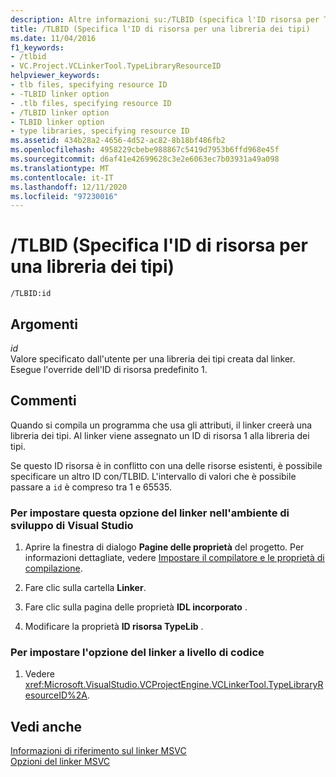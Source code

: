 ```yaml
---
description: Altre informazioni su:/TLBID (specifica l'ID risorsa per TypeLib)
title: /TLBID (Specifica l'ID di risorsa per una libreria dei tipi)
ms.date: 11/04/2016
f1_keywords:
- /tlbid
- VC.Project.VCLinkerTool.TypeLibraryResourceID
helpviewer_keywords:
- tlb files, specifying resource ID
- -TLBID linker option
- .tlb files, specifying resource ID
- /TLBID linker option
- TLBID linker option
- type libraries, specifying resource ID
ms.assetid: 434b28a2-4656-4d52-ac82-8b18bf486fb2
ms.openlocfilehash: 4958229cbebe988867c5419d7953b6ffd968e45f
ms.sourcegitcommit: d6af41e42699628c3e2e6063ec7b03931a49a098
ms.translationtype: MT
ms.contentlocale: it-IT
ms.lasthandoff: 12/11/2020
ms.locfileid: "97230016"
---
```

# <a name="tlbid-specify-resource-id-for-typelib"></a>/TLBID (Specifica l'ID di risorsa per una libreria dei tipi)

```
/TLBID:id
```

## <a name="arguments"></a>Argomenti

*id*<br/>
Valore specificato dall'utente per una libreria dei tipi creata dal linker. Esegue l'override dell'ID di risorsa predefinito 1.

## <a name="remarks"></a>Commenti

Quando si compila un programma che usa gli attributi, il linker creerà una libreria dei tipi. Al linker viene assegnato un ID di risorsa 1 alla libreria dei tipi.

Se questo ID risorsa è in conflitto con una delle risorse esistenti, è possibile specificare un altro ID con/TLBID. L'intervallo di valori che è possibile passare a `id` è compreso tra 1 e 65535.

### <a name="to-set-this-linker-option-in-the-visual-studio-development-environment"></a>Per impostare questa opzione del linker nell'ambiente di sviluppo di Visual Studio

1. Aprire la finestra di dialogo **Pagine delle proprietà** del progetto. Per informazioni dettagliate, vedere [Impostare il compilatore e le proprietà di compilazione](../working-with-project-properties.md).

1. Fare clic sulla cartella **Linker**.

1. Fare clic sulla pagina delle proprietà **IDL incorporato** .

1. Modificare la proprietà **ID risorsa TypeLib** .

### <a name="to-set-this-linker-option-programmatically"></a>Per impostare l'opzione del linker a livello di codice

1. Vedere <xref:Microsoft.VisualStudio.VCProjectEngine.VCLinkerTool.TypeLibraryResourceID%2A>.

## <a name="see-also"></a>Vedi anche

[Informazioni di riferimento sul linker MSVC](linking.md)<br/>
[Opzioni del linker MSVC](linker-options.md)
